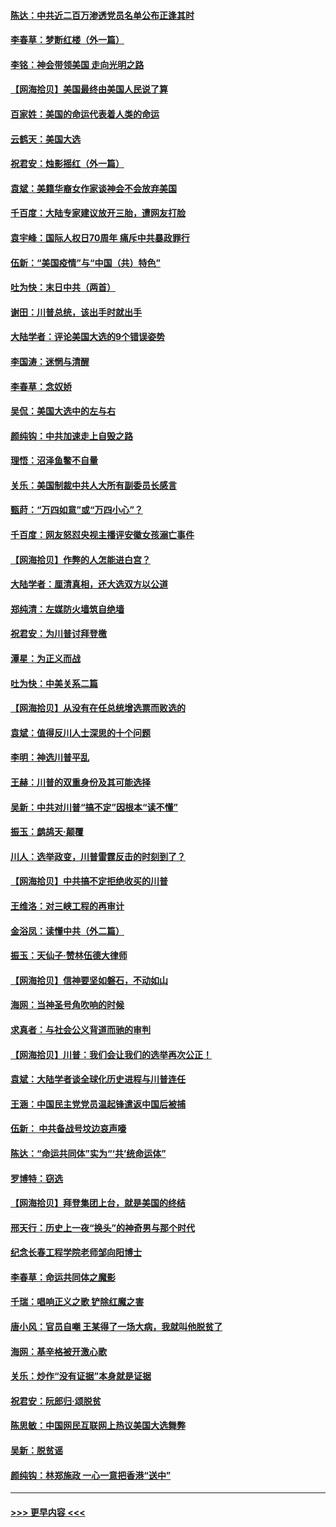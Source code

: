 #### [陈达：中共近二百万渗透党员名单公布正逢其时](../pages/nsc993/n12620870.md?t=12150902) 
#### [李春草：梦断红楼（外一篇）](../pages/nsc993/n12619122.md?t=12150902) 
#### [李铭：神会带领美国 走向光明之路](../pages/nsc993/n12618584.md?t=12150902) 
#### [【网海拾贝】美国最终由美国人民说了算](../pages/nsc993/n12617255.md?t=12150902) 
#### [百家姓：美国的命运代表着人类的命运](../pages/nsc993/n12615838.md?t=12150902) 
#### [云鹤天：美国大选](../pages/nsc993/n12615994.md?t=12150902) 
#### [祝君安：烛影摇红（外一篇）](../pages/nsc993/n12615975.md?t=12150902) 
#### [袁斌：美籍华裔女作家谈神会不会放弃美国](../pages/nsc993/n12615263.md?t=12150902) 
#### [千百度：大陆专家建议放开三胎，遭网友打脸](../pages/nsc993/n12614456.md?t=12150902) 
#### [袁宇峰：国际人权日70周年 痛斥中共暴政罪行](../pages/nsc993/n12611965.md?t=12150902) 
#### [伍新：“美国疫情”与“中国（共）特色”](../pages/nsc993/n12611463.md?t=12150902) 
#### [吐为快：末日中共（两首）](../pages/nsc993/n12611461.md?t=12150902) 
#### [谢田：川普总统，该出手时就出手](../pages/nsc993/n12610905.md?t=12150902) 
#### [大陆学者：评论美国大选的9个错误姿势](../pages/nsc993/n12609586.md?t=12150902) 
#### [李国涛：迷惘与清醒](../pages/nsc993/n12607532.md?t=12150902) 
#### [李春草：念奴娇](../pages/nsc993/n12607083.md?t=12150902) 
#### [吴侃：美国大选中的左与右](../pages/nsc993/n12607054.md?t=12150902) 
#### [颜纯钩：中共加速走上自毁之路](../pages/nsc993/n12606473.md?t=12150902) 
#### [理悟：沼泽鱼鳖不自量](../pages/nsc993/n12606454.md?t=12150902) 
#### [关乐：美国制裁中共人大所有副委员长感言](../pages/nsc993/n12606442.md?t=12150902) 
#### [甄莳：“万四如意”或“万四小心”？](../pages/nsc993/n12606091.md?t=12150902) 
#### [千百度：网友怒怼央视主播评安徽女孩溺亡事件](../pages/nsc993/n12605370.md?t=12150902) 
#### [【网海拾贝】作弊的人怎能进白宫？](../pages/nsc993/n12603546.md?t=12150902) 
#### [大陆学者：厘清真相，还大选双方以公道](../pages/nsc993/n12603475.md?t=12150902) 
#### [郑纯清：左媒防火墙筑自绝墙](../pages/nsc993/n12602226.md?t=12150902) 
#### [祝君安：为川普讨拜登檄](../pages/nsc993/n12602199.md?t=12150902) 
#### [潭星：为正义而战](../pages/nsc993/n12600926.md?t=12150902) 
#### [吐为快：中美关系二篇](../pages/nsc993/n12600908.md?t=12150902) 
#### [【网海拾贝】从没有在任总统增选票而败选的](../pages/nsc993/n12600435.md?t=12150902) 
#### [袁斌：值得反川人士深思的十个问题](../pages/nsc993/n12600332.md?t=12150902) 
#### [李明：神选川普平乱](../pages/nsc993/n12599751.md?t=12150902) 
#### [王赫：川普的双重身份及其可能选择](../pages/nsc993/n12599723.md?t=12150902) 
#### [吴新：中共对川普“搞不定”因根本“读不懂”](../pages/nsc993/n12599502.md?t=12150902) 
#### [振玉：鹧鸪天‧颠覆](../pages/nsc993/n12599494.md?t=12150902) 
#### [川人：选举政变，川普雷霆反击的时刻到了？](../pages/nsc993/n12599291.md?t=12150902) 
#### [【网海拾贝】中共搞不定拒绝收买的川普](../pages/nsc993/n12598955.md?t=12150902) 
#### [王维洛：对三峡工程的再审计](../pages/nsc993/n12598436.md?t=12150902) 
#### [金浴凤：读懂中共（外二篇）](../pages/nsc993/n12597943.md?t=12150902) 
#### [振玉：天仙子‧赞林伍德大律师](../pages/nsc993/n12597929.md?t=12150902) 
#### [【网海拾贝】信神要坚如磐石，不动如山](../pages/nsc993/n12597901.md?t=12150902) 
#### [海网：当神圣号角吹响的时候](../pages/nsc993/n12595891.md?t=12150902) 
#### [求真者：与社会公义背道而驰的审判](../pages/nsc993/n12595868.md?t=12150902) 
#### [【网海拾贝】川普：我们会让我们的选举再次公正！](../pages/nsc993/n12594930.md?t=12150902) 
#### [袁斌：大陆学者谈全球化历史进程与川普连任](../pages/nsc993/n12594690.md?t=12150902) 
#### [王涵：中国民主党党员温起锋遣返中国后被捕](../pages/nsc993/n12594540.md?t=12150902) 
#### [伍新： 中共备战号坟边哀声嚎](../pages/nsc993/n12593086.md?t=12150902) 
#### [陈达：“命运共同体”实为“‘共’统命运体”](../pages/nsc993/n12590865.md?t=12150902) 
#### [罗博特：窃选](../pages/nsc993/n12590619.md?t=12150902) 
#### [【网海拾贝】拜登集团上台，就是美国的终结](../pages/nsc993/n12589725.md?t=12150902) 
#### [邢天行：历史上一夜“换头”的神奇男与那个时代](../pages/nsc993/n12589424.md?t=12150902) 
#### [纪念长春工程学院老师邹向阳博士](../pages/nsc993/n12585390.md?t=12150902) 
#### [李春草：命运共同体之魔影](../pages/nsc993/n12585026.md?t=12150902) 
#### [千瑞：唱响正义之歌 铲除红魔之害](../pages/nsc993/n12585002.md?t=12150902) 
#### [唐小风：官员自嘲 王某得了一场大病，我就叫他脱贫了](../pages/nsc993/n12584981.md?t=12150902) 
#### [海网：基辛格被开激心歌](../pages/nsc993/n12584946.md?t=12150902) 
#### [关乐：炒作“没有证据”本身就是证据](../pages/nsc993/n12583146.md?t=12150902) 
#### [祝君安：阮郎归‧颂脱贫](../pages/nsc993/n12583119.md?t=12150902) 
#### [陈思敏：中国网民互联网上热议美国大选舞弊](../pages/nsc993/n12582845.md?t=12150902) 
#### [吴新：脱贫谣](../pages/nsc993/n12580839.md?t=12150902) 
#### [颜纯钩：林郑施政 一心一意把香港“送中”](../pages/nsc993/n12580805.md?t=12150902) 

----
#### [ >>> 更早内容 <<< ](../indexes/nsc993-earlier.md)
